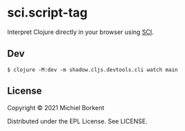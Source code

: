 # sci.script-tag

Interpret Clojure directly in your browser using [SCI](https://github.com/borkdude/sci).

## Dev

```
$ clojure -M:dev -m shadow.cljs.devtools.cli watch main
```

<!-- ## Release -->

<!-- Static files including compiled JS are hosted on Github. This is set up like -->
<!-- described -->
<!-- [here](https://medium.com/linagora-engineering/deploying-your-js-app-to-github-pages-the-easy-way-or-not-1ef8c48424b7): -->

<!-- All the commands below assume that you already have a git project initialized and that you are in its root folder. -->

<!-- ``` -->
<!-- # Create an orphan branch named gh-pages -->
<!-- git checkout --orphan gh-pages -->
<!-- # Remove all files from staging -->
<!-- git rm -rf . -->
<!-- # Create an empty commit so that you will be able to push on the branch next -->
<!-- git commit --allow-empty -m "Init empty branch" -->
<!-- # Push the branch -->
<!-- git push origin gh-pages -->
<!-- ``` -->

<!-- Now that the branch is created and pushed to origin, let’s configure the worktree correctly: -->

<!-- ``` -->
<!-- # Come back to master -->
<!-- git checkout master -->
<!-- # Add gh-pages to .gitignore -->
<!-- echo "gh-pages/" >> .gitignore -->
<!-- git worktree add gh-pages gh-pages -->
<!-- ``` -->

<!-- After cloning this repo to a new dir: -->

<!-- ``` -->
<!-- git fetch origin gh-pages -->
<!-- git worktree add gh-pages gh-pages -->
<!-- ``` -->

<!-- To deploy to Github Pages: -->

<!-- ``` -->
<!-- script/release -->
<!-- ``` -->

## License

Copyright © 2021 Michiel Borkent

Distributed under the EPL License. See LICENSE.
